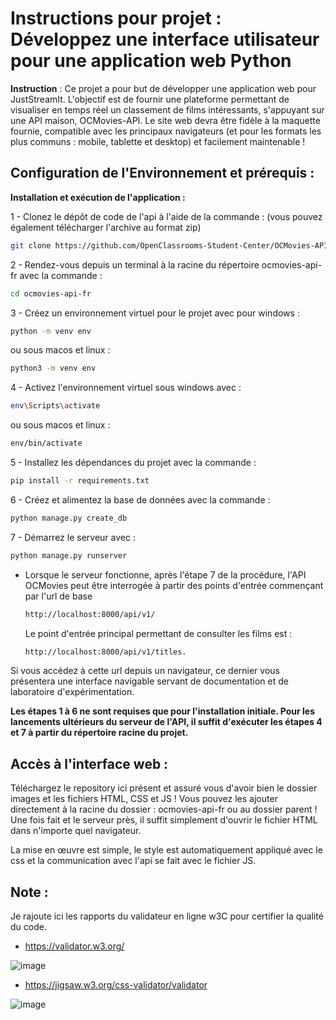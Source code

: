 # Instructions pour projet : Développez une interface utilisateur pour une application web Python
**Instruction** :
Ce projet a pour but de développer une application web pour JustStreamIt. L'objectif est de fournir une plateforme permettant de visualiser en temps réel un classement de films intéressants, s'appuyant sur une API maison, OCMovies-API. 
Le site web devra être fidèle à la maquette fournie, compatible avec les principaux navigateurs (et pour les formats les plus communs : mobile, tablette et desktop) et facilement maintenable !

## Configuration de l'Environnement et prérequis :

**Installation et exécution de l'application :** 

1 - Clonez le dépôt de code de l'api à l'aide de la commande : (vous pouvez également télécharger l'archive au format zip)
  ```bash
  git clone https://github.com/OpenClassrooms-Student-Center/OCMovies-API-EN-FR.git
  ```
2 - Rendez-vous depuis un terminal à la racine du répertoire ocmovies-api-fr avec la commande : 

  ```bash
  cd ocmovies-api-fr
  ```
3 - Créez un environnement virtuel pour le projet avec pour windows :
  ```bash
  python -m venv env
  ```
  ou sous macos et linux :
  ```bash
  python3 -m venv env
  ```
4 - Activez l'environnement virtuel sous windows avec :
  ```bash
  env\Scripts\activate
  ```
  ou sous macos et linux :
  ```bash
  env/bin/activate
  ```
5 - Installez les dépendances du projet avec la commande :
  ```bash
  pip install -r requirements.txt
  ```
6 - Créez et alimentez la base de données avec la commande :
  ```bash
  python manage.py create_db
  ```
7 - Démarrez le serveur avec :
  ```bash
  python manage.py runserver
  ```


- Lorsque le serveur fonctionne, après l'étape 7 de la procédure, l'API OCMovies peut être interrogée à partir des points d'entrée commençant par l'url de base
  ```bash
  http://localhost:8000/api/v1/
  ```
  Le point d'entrée principal permettant de consulter les films est :
  ```bash
  http://localhost:8000/api/v1/titles.
  ```
Si vous accédez à cette url depuis un navigateur, ce dernier vous présentera une interface navigable servant de documentation et de laboratoire d'expérimentation.

**Les étapes 1 à 6 ne sont requises que pour l'installation initiale. Pour les lancements ultérieurs du serveur de l'API, il suffit d'exécuter les étapes 4 et 7 à partir du répertoire racine du projet.** 



## Accès à l'interface web :

Téléchargez le repository ici présent et assuré vous d'avoir bien le dossier images et les fichiers HTML, CSS et JS !
Vous pouvez les ajouter directement à la racine du dossier : ocmovies-api-fr ou au dossier parent !
Une fois fait et le serveur près, il suffit simplement d'ouvrir le fichier HTML dans n'importe quel navigateur. 

La mise en œuvre est simple, le style est automatiquement appliqué avec le css et la communication avec l'api se fait avec le fichier JS.

## Note :
Je rajoute ici les rapports du validateur en ligne w3C pour certifier la qualité du code.
- https://validator.w3.org/

![image](https://github.com/El-GuiGui/Proj6--Developpez-une-interface-utilisateur-pour-une-application-web-Python/assets/148984263/5afbf476-868d-4749-9c43-0a47d882b88f)

- https://jigsaw.w3.org/css-validator/validator

![image](https://github.com/El-GuiGui/Proj6--Developpez-une-interface-utilisateur-pour-une-application-web-Python/assets/148984263/0ab9d1fd-db90-48ba-972b-33401ec7077b)


